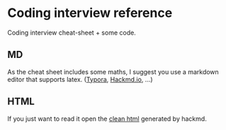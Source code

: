 Coding interview reference 
===
Coding interview cheat-sheet + some code.

## MD
As the cheat sheet includes some maths, I suggest you use a markdown editor that supports latex. ([Typora](https://typora.io/), [Hackmd.io](https://hackmd.io), ...)

## HTML
If you just want to read it open the [clean html](cheat-sheet.html) generated by hackmd.